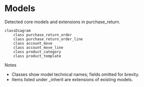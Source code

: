 # Models

Detected core models and extensions in purchase_return.

```mermaid
classDiagram
    class purchase_return_order
    class purchase_return_order_line
    class account_move
    class account_move_line
    class product_category
    class product_template
```

Notes
- Classes show model technical names; fields omitted for brevity.
- Items listed under _inherit are extensions of existing models.
